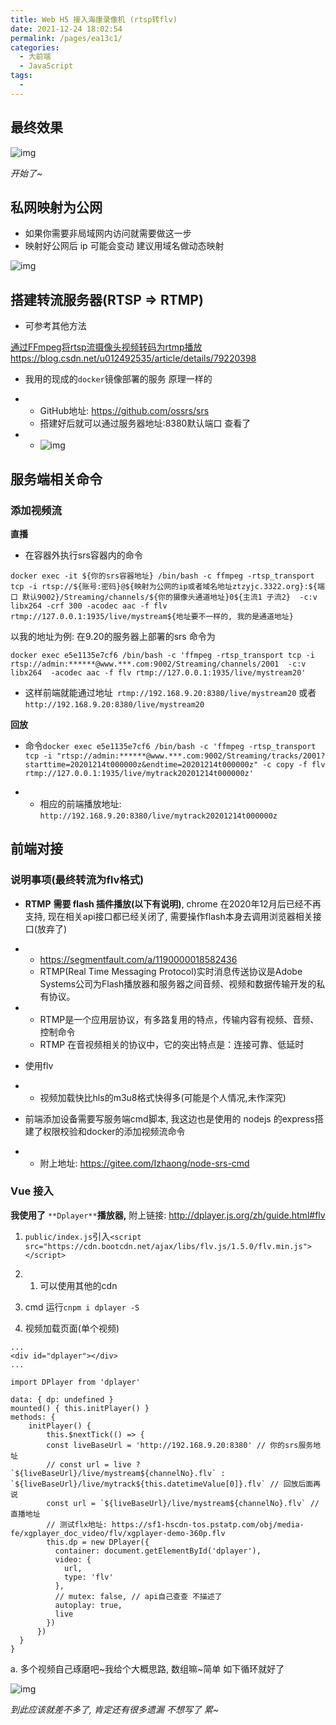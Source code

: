 ```yaml
---
title: Web H5 接入海康录像机 (rtsp转flv)
date: 2021-12-24 18:02:54
permalink: /pages/ea13c1/
categories:
  - 大前端
  - JavaScript
tags:
  - 
---
```

## 最终效果

![img](https://cdn.jsdelivr.net/gh/izhaong/izhaong.com-oss/blogImg/012010./2021/12/24/18-04-03-582c92fef9a63d6287f1adb5d1c74c6a-1607916733899-2650e9cd-72aa-470e-aa2b-498bfb4adcb1-0c6c0b.png)

*开始了~*

## 私网映射为公网

- 如果你需要非局域网内访问就需要做这一步 
- 映射好公网后 ip 可能会变动 建议用域名做动态映射

![img](/Users/izhaong/izhaong/Blog/izhaong.com-localFile/012010./1607913390851-87025413-9540-4311-aba9-3751c62aeb91.png)

## 搭建转流服务器(RTSP => RTMP)

- 可参考其他方法 

[通过FFmpeg将rtsp流摄像头视频转码为rtmp播放](https://blog.csdn.net/u012492535/article/details/79220398) https://blog.csdn.net/u012492535/article/details/79220398

- 我用的现成的`docker`镜像部署的服务 原理一样的

- - GitHub地址: https://github.com/ossrs/srs
  - 搭建好后就可以通过服务器地址:8380默认端口 查看了

- - ![img](https://cdn.jsdelivr.net/gh/izhaong/izhaong.com-oss/blogImg/abnerworks.Typora/2021/12/24/18-05-45-aacb015387d441e46b225d6e028e41ae-18-04-56-aacb015387d441e46b225d6e028e41ae-1607916374134-85577282-4cc9-4b57-a4fd-acb7c6334b35-bec2f8-86a58a.png)



## 服务端相关命令

### 添加视频流

**直播**

- 在容器外执行srs容器内的命令

```
docker exec -it ${你的srs容器地址} /bin/bash -c ffmpeg -rtsp_transport tcp -i rtsp://${账号:密码}@${映射为公网的ip或者域名地址ztzyjc.3322.org}:${端口 默认9002}/Streaming/channels/${你的摄像头通道地址}0${主流1 子流2}  -c:v libx264 -crf 300 -acodec aac -f flv rtmp://127.0.0.1:1935/live/mystream${地址要不一样的, 我的是通道地址}
```



以我的地址为例: 在9.20的服务器上部署的srs 命令为 

```
docker exec e5e1135e7cf6 /bin/bash -c 'ffmpeg -rtsp_transport tcp -i rtsp://admin:******@www.***.com:9002/Streaming/channels/2001  -c:v libx264  -acodec aac -f flv rtmp://127.0.0.1:1935/live/mystream20'
```

- 这样前端就能通过地址` rtmp://192.168.9.20:8380/live/mystream20` 或者 `http://192.168.9.20:8380/live/mystream20`

**回放**

- 命令`docker exec e5e1135e7cf6 /bin/bash -c 'ffmpeg -rtsp_transport tcp -i "rtsp://admin:******@www.***.com:9002/Streaming/tracks/2001?starttime=20201214t000000z&endtime=20201214t000000z" -c copy -f flv rtmp://127.0.0.1:1935/live/mytrack20201214t000000z'`

- - 相应的前端播放地址: `http://192.168.9.20:8380/live/mytrack20201214t000000z`



## 前端对接

### 说明事项(最终转流为flv格式)

- **RTMP** **需要 flash 插件播放(以下有说明)**, chrome 在2020年12月后已经不再支持, 现在相关api接口都已经关闭了, 需要操作flash本身去调用浏览器相关接口(放弃了)

- - https://segmentfault.com/a/1190000018582436
  - RTMP(Real Time Messaging Protocol)实时消息传送协议是Adobe Systems公司为Flash播放器和服务器之间音频、视频和数据传输开发的私有协议。

- - RTMP是一个应用层协议，有多路复用的特点，传输内容有视频、音频、控制命令
  - RTMP 在音视频相关的协议中，它的突出特点是：连接可靠、低延时

- 使用flv

- - 视频加载快比hls的m3u8格式快得多(可能是个人情况,未作深究)



- 前端添加设备需要写服务端cmd脚本, 我这边也是使用的 nodejs 的express搭建了权限校验和docker的添加视频流命令

- - 附上地址: https://gitee.com/Izhaong/node-srs-cmd

### Vue 接入

**我使用了** `**Dplayer**`**播放器,** 附上链接: http://dplayer.js.org/zh/guide.html#flv

1. `public/index.js`引入`<script src="https://cdn.bootcdn.net/ajax/libs/flv.js/1.5.0/flv.min.js"></script>`

1. 1. 可以使用其他的cdn

1. cmd 运行`cnpm i dplayer -S`
2. 视频加载页面(单个视频)

```vue
...
<div id="dplayer"></div>
...

import DPlayer from 'dplayer'

data: { dp: undefined }
mounted() { this.initPlayer() }
methods: {
	initPlayer() {
		this.$nextTick(() => {
        const liveBaseUrl = 'http://192.168.9.20:8380' // 你的srs服务地址
        // const url = live ? `${liveBaseUrl}/live/mystream${channelNo}.flv` : `${liveBaseUrl}/live/mytrack${this.datetimeValue[0]}.flv` // 回放后面再说
        const url = `${liveBaseUrl}/live/mystream${channelNo}.flv` // 直播地址
        // 测试flx地址: https://sf1-hscdn-tos.pstatp.com/obj/media-fe/xgplayer_doc_video/flv/xgplayer-demo-360p.flv
        this.dp = new DPlayer({
          container: document.getElementById('dplayer'),
          video: {
            url,
            type: 'flv'
          },
          // mutex: false, // api自己查查 不描述了 
          autoplay: true,
          live
        })
      })
  }
}
```

a. 多个视频自己琢磨吧~我给个大概思路, 数组嘛~简单 如下循环就好了

![img](https://cdn.jsdelivr.net/gh/izhaong/izhaong.com-oss/blogImg/abnerworks.Typora/2021/12/24/18-05-54-224aaac6189cd90c2f64c89f27fe980f-18-05-06-224aaac6189cd90c2f64c89f27fe980f-1607915827688-dbc24549-742d-4b82-8e8d-8bee8ae07de4-fe1058-63a239.png)



*到此应该就差不多了, 肯定还有很多遗漏 不想写了 累~*
